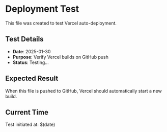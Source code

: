 # Deployment Test

This file was created to test Vercel auto-deployment.

## Test Details

- **Date**: 2025-01-30
- **Purpose**: Verify Vercel builds on GitHub push
- **Status**: Testing...

## Expected Result

When this file is pushed to GitHub, Vercel should automatically start a new build.

## Current Time

Test initiated at: $(date)
